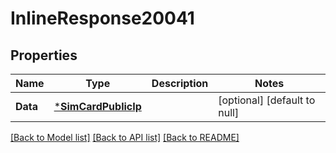 # InlineResponse20041

## Properties
Name | Type | Description | Notes
------------ | ------------- | ------------- | -------------
**Data** | [***SimCardPublicIp**](SIMCardPublicIP.md) |  | [optional] [default to null]

[[Back to Model list]](../README.md#documentation-for-models) [[Back to API list]](../README.md#documentation-for-api-endpoints) [[Back to README]](../README.md)

